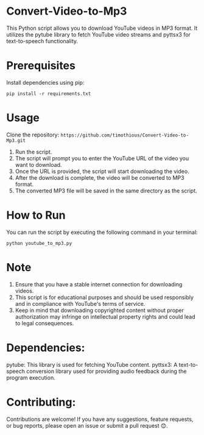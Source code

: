 # Convert-Video-to-Mp3

This Python script allows you to download YouTube videos in MP3 format. It utilizes the pytube library to fetch YouTube video streams and pyttsx3 for text-to-speech functionality.

# Prerequisites
Install dependencies using pip:

`pip install -r requirements.txt`

# Usage

Clone the repository:
`https://github.com/timothious/Convert-Video-to-Mp3.git`

1. Run the script.
2. The script will prompt you to enter the YouTube URL of the video you want to download.
3. Once the URL is provided, the script will start downloading the video.
4. After the download is complete, the video will be converted to MP3 format.
5. The converted MP3 file will be saved in the same directory as the script.


# How to Run

You can run the script by executing the following command in your terminal:

`python youtube_to_mp3.py`

# Note

1. Ensure that you have a stable internet connection for downloading videos.
2. This script is for educational purposes and should be used responsibly and in compliance with YouTube's terms of service.
3. Keep in mind that downloading copyrighted content without proper authorization may infringe on intellectual property rights and could lead to legal consequences.



# Dependencies:

pytube: This library is used for fetching YouTube content.
pyttsx3: A text-to-speech conversion library used for providing audio feedback during the program execution.

# Contributing:

Contributions are welcome! If you have any suggestions, feature requests, or bug reports, please open an issue or submit a pull request 😊.